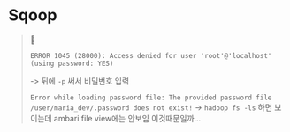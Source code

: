 # Sqoop



> :bug:
>
> `ERROR 1045 (28000): Access denied for user 'root'@'localhost' (using password: YES)`
>
> -> 뒤에 `-p` 써서 비밀번호 입력
>
> `Error while loading password file: The provided password file /user/maria_dev/.password does not exist!` -> 	`hadoop fs -ls` 하면 보이는데 ambari file view에는 안보임 이것때문일까...


